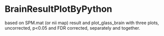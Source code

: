 # BrainResultPlotByPython
based on SPM.mat (or nii map) result and plot_glass_brain with three plots, uncorrected, p<0.05 and FDR corrected, separately and together.
